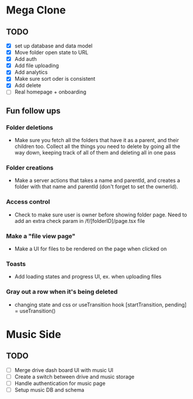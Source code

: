 # Mega Clone

## TODO

- [x] set up database and data model
- [x] Move folder open state to URL
- [x] Add auth
- [x] Add file uploading
- [x] Add analytics
- [x] Make sure sort oder is consistent
- [x] Add delete
- [ ] Real homepage + onboarding

## Fun follow ups

### Folder deletions

- Make sure you fetch all the folders that have it as a parent, and their children too. Collect all the things you need to delete by going all the way down, keeping track of all of them and deleting all in one pass

### Folder creations

- Make a server actions that takes a name and parentId, and creates a folder with that name and parentId (don't forget to set the ownerId).

### Access control

- Check to make sure user is owner before showing folder page. Need to add an extra check param in /f/[folderID]/page.tsx file

### Make a "file view page"

- Make a UI for files to be rendered on the page when clicked on

### Toasts

- Add loading states and progress UI, ex. when uploading files

### Gray out a row when it's being deleted

- changing state and css or useTransition hook [startTransition, pending] = useTransition()

# Music Side

## TODO

- [ ] Merge drive dash board UI with music UI
- [ ] Create a switch between drive and music storage
- [ ] Handle authentication for music page
- [ ] Setup music DB and schema
